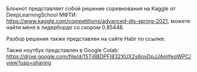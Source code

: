 Блокнот представляет собой решение соревнования на Kaggle от DeepLearningSchool МФТИ: https://www.kaggle.com/competitions/advanced-dls-spring-2021, 
можете найти меня в лидерборде со скором 0.85448.

Разбор решения также представлен на сайте Habr по ссылке: 

Также ноутбук представлен в Google Colab: https://drive.google.com/file/d/15Tj6BDPFI832XUX2s8ovDpJJAmYeqWPC/view?usp=sharing
